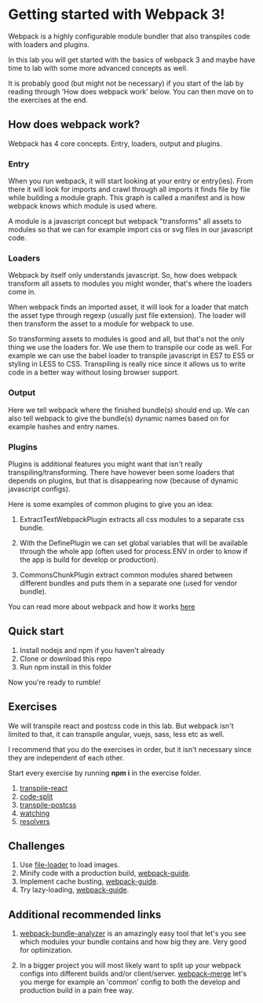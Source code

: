 # Getting started with Webpack 3!
Webpack is a highly configurable module bundler that also transpiles code with loaders and plugins.

In this lab you will get started with the basics of webpack 3 and maybe have time to lab with some more advanced concepts as well.

It is probably good (but might not be necessary) if you start of the lab by reading through 'How does webpack work' below. You can then move on to the exercises at the end. 

## How does webpack work?

Webpack has 4 core concepts. Entry, loaders, output and plugins.

### Entry

When you run webpack, it will start looking at your entry or entry(ies). From there it will look for imports and crawl through all imports it finds file by file while building a module graph. This graph is called a manifest and is how webpack knows which module is used where. 

A module is a javascript concept but webpack "transforms" all assets to modules so that we can for example import css or svg files in our javascript code.

### Loaders

Webpack by itself only understands javascript. So, how does webpack transform all assets to modules you might wonder, that's where the loaders come in. 

When webpack finds an imported asset, it will look for a loader that match the asset type through regexp (usually just file extension). The loader will then transform the asset to a module for webpack to use.

So transforming assets to modules is good and all, but that's not the only thing we use the loaders for. We use them to transpile our code as well. For example we can use the babel loader to transpile javascript in ES7 to ES5 or styling in LESS to CSS. Transpiling is really nice since it allows us to write code in a better way without losing browser support.

### Output

Here we tell webpack where the finished bundle(s) should end up. We can also tell webpack to give the bundle(s) dynamic names based on for example hashes and entry names.

### Plugins

Plugins is additional features you might want that isn't really transpiling/transforming. There have however been some loaders that depends on plugins, but that is disappearing now (because of dynamic javascript configs).

Here is some examples of common plugins to give you an idea:

1. ExtractTextWebpackPlugin extracts all css modules to a separate css bundle.

2. With the DefinePlugin we can set global variables that will be available through the whole app (often used for process.ENV in order to know if the app is build for develop or production).

3. CommonsChunkPlugin extract common modules shared between different bundles and puts them in a separate one (used for vendor bundle).

You can read more about webpack and how it works <a href="https://webpack.js.org/concepts/" target="_blank">here</a>

## Quick start

1. Install nodejs and npm if you haven't already
2. Clone or download this repo
3. Run npm install in this folder

Now you're ready to rumble!

## Exercises

We will transpile react and postcss code in this lab. But webpack isn't limited to that, it can transpile angular, vuejs, sass, less etc as well.

I recommend that you do the exercises in order, but it isn't necessary since they are independent of each other.

Start every exercise by running **npm i** in the exercise folder.

1. [transpile-react](./transpile-react)
1. [code-split](./code-split)
1. [transpile-postcss](./transpile-postcss)
1. [watching](./watching)
1. [resolvers](./resolvers)

## Challenges

1. Use [file-loader](https://github.com/webpack-contrib/file-loader) to load images.
1. Minify code with a production build, [webpack-guide](https://webpack.js.org/guides/production/).
1. Implement cache busting, [webpack-guide](https://webpack.js.org/guides/caching/).
1. Try lazy-loading, [webpack-guide](https://webpack.js.org/guides/lazy-loading/).


## Additional recommended links

1. [webpack-bundle-analyzer](https://github.com/webpack-contrib/webpack-bundle-analyzer) is an amazingly easy tool that let's you see which modules your bundle contains and how big they are. Very good for optimization.

1. In a bigger project you will most likely want to split up your webpack configs into different builds and/or client/server. [webpack-merge](https://github.com/survivejs/webpack-merge) let's you merge for example an 'common' config to both the develop and production build in a pain free way.